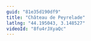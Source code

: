 ```yaml
---
guid: "81e35d190df9"
title: "Château de Peyrelade"
latlng: "44.195043, 3.148527"
videoId: "8fu4rJXyaQc" 
---
```

